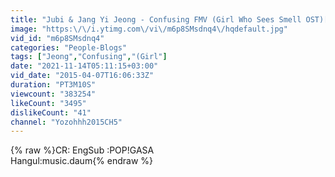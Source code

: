```yaml
---
title: "Jubi & Jang Yi Jeong - Confusing FMV (Girl Who Sees Smell OST)[ENG + Rom + Hangul]"
image: "https:\/\/i.ytimg.com\/vi\/m6p8SMsdnq4\/hqdefault.jpg"
vid_id: "m6p8SMsdnq4"
categories: "People-Blogs"
tags: ["Jeong","Confusing","(Girl"]
date: "2021-11-14T05:11:15+03:00"
vid_date: "2015-04-07T16:06:33Z"
duration: "PT3M10S"
viewcount: "383254"
likeCount: "3495"
dislikeCount: "41"
channel: "Yozohhh2015CH5"
---
```

{% raw %}CR: EngSub :POP!GASA<br />Hangul:music.daum{% endraw %}
